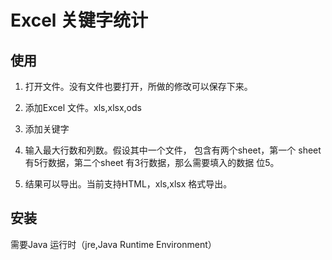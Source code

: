 # Excel 关键字统计

## 使用

1. 打开文件。没有文件也要打开，所做的修改可以保存下来。

2. 添加Excel 文件。xls,xlsx,ods

3. 添加关键字

4. 输入最大行数和列数。假设其中一个文件，
   包含有两个sheet，第一个
sheet 有5行数据，第二个sheet
   有3行数据，那么需要填入的数据
   位5。
5. 结果可以导出。当前支持HTML，xls,xlsx 格式导出。

## 安装

需要Java 运行时（jre,Java Runtime Environment）